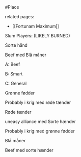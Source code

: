 #Place 

related pages:
  - [[Fortunam Maximum]]

Slum Players: (LIKELY BURNED)

Sorte hånd

Beef med Blå måner

A: Beef

B: Smart

C: General

Grønne fødder

Probably i krig med røde tænder

Røde tænder

uneasy alliance med Sorte hænder

Probably i krig med grønne fødder

Blå måner

Beef med sorte hænder
